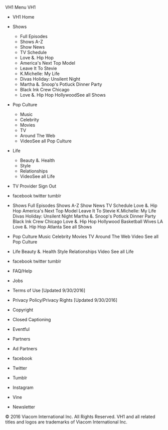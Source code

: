 VH1 Menu VH1

*   VH1 Home
*   Shows
    *   Full Episodes
    *   Shows A-Z
    *   Show News
    *   TV Schedule
    *   Love &. Hip Hop
    *   America's Next Top Model
    *   Leave It To Stevie
    *   K.Michelle: My Life
    *   Divas Holiday: Unsilent Night
    *   Martha &. Snoop's Potluck Dinner Party
    *   Black Ink Crew Chicago
    *   Love &. Hip Hop HollywoodSee all Shows
*   Pop Culture
    *   Music
    *   Celebrity
    *   Movies
    *   TV
    *   Around The Web
    *   VideoSee all Pop Culture
*   Life
    *   Beauty &. Health
    *   Style
    *   Relationships
    *   VideoSee all Life
*   TV Provider Sign Out
*   facebook twitter tumblr

*   Shows Full Episodes Shows A-Z Show News TV Schedule Love &. Hip Hop America's Next Top Model Leave It To Stevie K.Michelle: My Life Divas Holiday: Unsilent Night Martha &. Snoop's Potluck Dinner Party Black Ink Crew Chicago Love &. Hip Hop Hollywood Basketball Wives LA Love &. Hip Hop Atlanta See all Shows
*   Pop Culture Music Celebrity Movies TV Around The Web Video See all Pop Culture
*   Life Beauty &. Health Style Relationships Video See all Life
*   facebook twitter tumblr

*   FAQ/Help
*   Jobs
*   Terms of Use \[Updated 9/30/2016\]
*   Privacy Policy/Privacy Rights \[Updated 9/30/2016\]
*   Copyright
*   Closed Captioning
*   Eventful
*   Partners
*   Ad Partners

*   facebook
*   Twitter
*   Tumblr
*   Instagram
*   Vine
*   Newsletter

© 2016 Viacom International Inc. All Rights Reserved. VH1 and all related titles and logos are trademarks of Viacom International Inc.